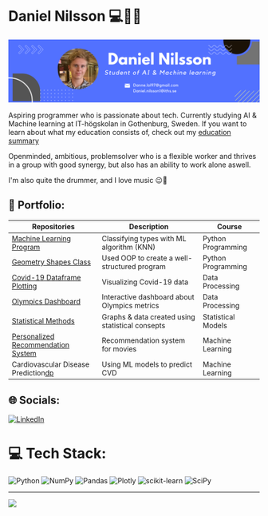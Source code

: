 # Daniel Nilsson :computer::robot::musical_note:

![Banner](banner.png)

Aspiring programmer who is passionate about tech. Currently studying AI & Machine learning at IT-högskolan in Gothenburg, Sweden. If you want to learn about what my education consists of, check out my [education summary][es]

Openminded, ambitious, problemsolver who is a flexible worker and thrives in a group with good synergy, but also has an ability to work alone aswell.

I'm also quite the drummer, and I love music :wink::chopsticks:

## :briefcase: Portfolio:
| Repositories                   | Description                        | Course                    |
| ------------------------------ | ---------------------------------- | ------------------------- |
|[Machine Learning Program][mla] | Classifying types with ML algorithm (KNN)    | Python Programming |
|[Geometry Shapes Class][gs]     | Used OOP to create a well-structured program | Python Programming |
|[Covid-19 Dataframe Plotting][c]| Visualizing Covid-19 data                    | Data Processing | 
|[Olympics Dashboard][pr]        | Interactive dashboard about Olympics metrics | Data Processing |                                   
|[Statistical Methods][sg]       | Graphs & data created using statistical consepts| Statistical Models |
|[Personalized Recommendation System][rs] | Recommendation system for movies | Machine Learning |
|Cardiovascular Disease Prediction[dp] | Using ML models to predict CVD | Machine Learning | 

<!-- | [Programmering 1][prog1]           | first programming course (gymnasiet)   | -->

[pr]: https://olympics-dashboard-sweden.herokuapp.com/
[c]: https://github.com/Danneftw1/Databehandling-Daniel-Nilsson/tree/main/Labb_1
[gs]:https://github.com/Danneftw1/Python-Daniel-Nilsson/blob/main/Labbar/geometry_shapes.py
[mla]: https://github.com/Danneftw1/Python-Daniel-Nilsson/blob/main/Labbar/Labb.ipynb
[sg]: https://github.com/Danneftw1/Statistik/blob/main/Inl%C3%A4mning.ipynb
[es]: https://github.com/Danneftw1/Portfolio-Daniel-Nilsson/blob/main/Courses_info.md
[rs]: https://github.com/Danneftw1/Machine-learning/blob/main/Labb/Labb_1_.ipynb
[dp]: https://github.com/Danneftw1/Machine-learning/tree/main/Labb

## 🌐 Socials:
[![LinkedIn](https://img.shields.io/badge/LinkedIn-%230077B5.svg?logo=linkedin&logoColor=white)](https://www.linkedin.com/in/daniel-nilsson-dn/)


[linkedin]: https://www.linkedin.com/in/daniel-nilsson-a3a65b241/

# 💻 Tech Stack:
![Python](https://img.shields.io/badge/python-3670A0?style=for-the-badge&logo=python&logoColor=ffdd54) ![NumPy](https://img.shields.io/badge/numpy-%23013243.svg?style=for-the-badge&logo=numpy&logoColor=white) ![Pandas](https://img.shields.io/badge/pandas-%23150458.svg?style=for-the-badge&logo=pandas&logoColor=white) ![Plotly](https://img.shields.io/badge/Plotly-%233F4F75.svg?style=for-the-badge&logo=plotly&logoColor=white) ![scikit-learn](https://img.shields.io/badge/scikit--learn-%23F7931E.svg?style=for-the-badge&logo=scikit-learn&logoColor=white) ![SciPy](https://img.shields.io/badge/SciPy-%230C55A5.svg?style=for-the-badge&logo=scipy&logoColor=%white)

---
[![](https://visitcount.itsvg.in/api?id=danneftw1&icon=0&color=0)](https://visitcount.itsvg.in)

<!-- Proudly created with GPRM ( https://gprm.itsvg.in ) -->